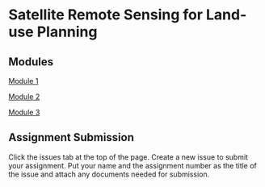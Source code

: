 # Satellite Remote Sensing for Land-use Planning

## Modules

<a href="Module 1.md" title="Module 1 - Introduction to Remote Sensing">Module 1</a> 

<a href="Module 2.md" title="Module 2">Module 2</a>

<a href="Module 3.md" title="Module 3">Module 3</a>

## Assignment Submission

Click the issues tab at the top of the page. Create a new issue to submit your assignment. Put your name and the assignment number as the title of the issue and attach any documents needed for submission. 
